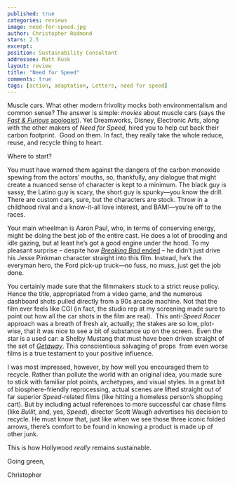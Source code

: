 ```yaml
---
published: true
categories: reviews
image: need-for-speed.jpg
author: Christopher Redmond
stars: 2.5
excerpt: 
position: Sustainability Consultant
addressee: Matt Rusk
layout: review
title: "Need for Speed"
comments: true
tags: [action, adaptation, Letters, need for speed]
---
```


<p>Muscle cars. What other modern frivolity mocks both environmentalism and common sense? The answer is simple: <em>movies</em> about muscle cars (says the <a href="/letters/2013/5/27/fast-furious-6.html"><em>Fast &amp; Furious</em> apologist</a>). Yet Dreamworks, Disney, Electronic Arts, along with the other makers of <em>Need for Speed,</em> hired you to help cut back their carbon footprint.&nbsp; Good on them. In fact, they really take the whole reduce, reuse, and recycle thing to heart.</p>
<p>Where to start?</p>
<p>You must have warned them against the dangers of the carbon monoxide spewing from the actors&rsquo; mouths, so, thankfully, any dialogue that might create a nuanced sense of character is kept to a minimum. The black guy is sassy, the Latino guy is scary, the short guy is spunky&mdash;you know the drill. There are custom cars, sure, but the characters are stock. Throw in a childhood rival and a know-it-all love interest, and BAM!&mdash;you&rsquo;re off to the races.</p>
<p>Your main wheelman is Aaron Paul, who, in terms of conserving energy, might be doing the best job of the entire cast. He does a lot of brooding and idle gazing, but at least he&rsquo;s got a good engine under the hood. To my pleasant surprise &ndash; despite how <a href="https://www.youtube.com/watch?v=vEAf5zOrxsE"><em>Breaking Bad</em> ended</a> &ndash; he didn&rsquo;t just drive his Jesse Pinkman character straight into this film. Instead, he&rsquo;s the everyman hero, the Ford pick-up truck&mdash;no fuss, no muss, just get the job done.</p>
<p>You certainly made sure that the filmmakers stuck to a strict reuse policy. Hence the title, appropriated from a video game, and the numerous dashboard shots pulled directly from a 90s arcade machine. Not that the film ever feels like CGI (in fact, the studio rep at my screening made sure to point out how all the car shots in the film are real).&nbsp; This anti<em>-Speed Racer</em> approach was a breath of fresh air, actually; the stakes are so low, plot-wise, that it was nice to see a bit of substance up on the screen. &nbsp;Even the star is a used car: a Shelby Mustang that must have been driven straight of the set of <a href="/letters/2013/9/4/getaway.html"><em>Getaway</em></a>. This conscientious salvaging of props &nbsp;from even worse films is a true testament to your positive influence.</p>
<p>I was most impressed, however, by how well you encouraged them to recycle. Rather than pollute the world with an original idea, you made sure to stick with familiar plot points, archetypes, and visual styles. In a great bit of biosphere-friendly reprocessing, actual scenes are lifted straight out of far superior <em>Speed</em>-related films (like hitting a homeless person&rsquo;s shopping cart). But by including actual references to more successful car chase films (like <em>Bullit,</em> and, yes, <em>Speed</em>), director Scott Waugh advertises his decision to recycle. He must know that, just like when we see those three iconic folded arrows, there&rsquo;s comfort to be found in knowing a product is made up of other junk.</p>
<p>This is how Hollywood <em>really</em> remains sustainable.</p>
<p>Going green,</p>
<p>Christopher</p>
